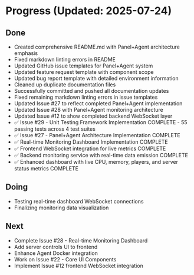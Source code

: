 # Progress (Updated: 2025-07-24)

## Done

- Created comprehensive README.md with Panel+Agent architecture emphasis
- Fixed markdown linting errors in README
- Updated GitHub issue templates for Panel+Agent system
- Updated feature request template with component scope
- Updated bug report template with detailed environment information
- Cleaned up duplicate documentation files
- Successfully committed and pushed all documentation updates
- Fixed remaining markdown linting errors in issue templates
- Updated Issue #27 to reflect completed Panel+Agent implementation
- Updated Issue #28 with Panel+Agent monitoring architecture
- Updated Issue #12 to show completed backend WebSocket layer
- ✅ Issue #29 - Unit Testing Framework Implementation COMPLETE - 55 passing tests across 4 test suites
- ✅ Issue #27 - Panel+Agent Architecture Implementation COMPLETE
- ✅ Real-time Monitoring Dashboard Implementation COMPLETE
- ✅ Frontend WebSocket integration for live metrics COMPLETE
- ✅ Backend monitoring service with real-time data emission COMPLETE
- ✅ Enhanced dashboard with live CPU, memory, players, and server status metrics COMPLETE

## Doing

- Testing real-time dashboard WebSocket connections
- Finalizing monitoring data visualization

## Next

- Complete Issue #28 - Real-time Monitoring Dashboard
- Add server controls UI to frontend
- Enhance Agent Docker integration
- Work on Issue #22 - Core UI Components
- Implement Issue #12 frontend WebSocket integration
